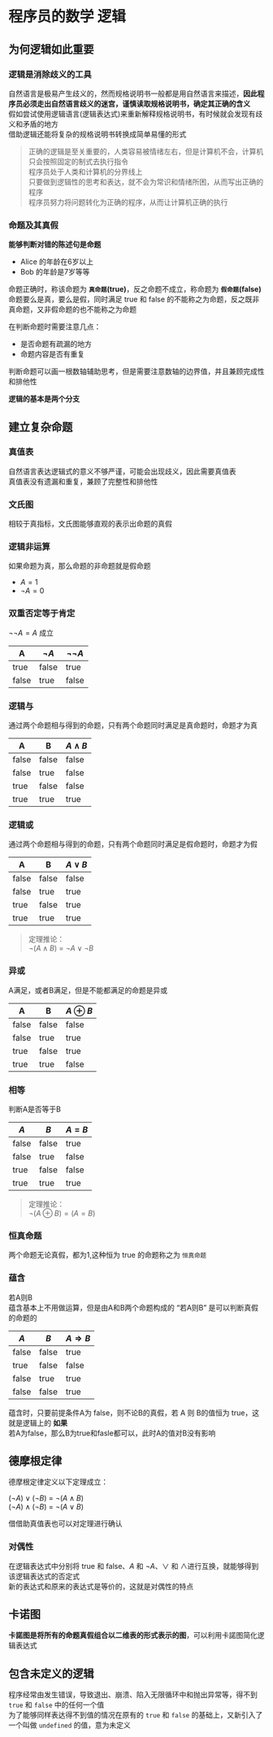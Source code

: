 # 程序员的数学 逻辑
## 为何逻辑如此重要
### 逻辑是消除歧义的工具
自然语言是极易产生歧义的，然而规格说明书一般都是用自然语言来描述，**因此程序员必须走出自然语言歧义的迷宫，谨慎读取规格说明书，确定其正确的含义**  
假如尝试使用逻辑语言(逻辑表达式)来重新解释规格说明书，有时候就会发现有歧义和矛盾的地方  
借助逻辑还能将复杂的规格说明书转换成简单易懂的形式  

>正确的逻辑是至关重要的，人类容易被情绪左右，但是计算机不会，计算机只会按照固定的制式去执行指令  
>程序员处于人类和计算机的分界线上  
>只要做到逻辑性的思考和表达，就不会为常识和情绪所困，从而写出正确的程序  
>程序员努力将问题转化为正确的程序，从而让计算机正确的执行

### 命题及其真假
**能够判断对错的陈述句是命题**  
+ Alice 的年龄在6岁以上
+ Bob 的年龄是7岁等等

命题正确时，称该命题为 **`真命题`(true)**，反之命题不成立，称命题为 **`假命题`(false)**    
命题要么是真，要么是假，同时满足 true 和 false 的不能称之为命题，反之既非真命题，又非假命题的也不能称之为命题  

在判断命题时需要注意几点：
+ 是否命题有疏漏的地方
+ 命题内容是否有重复

判断命题可以画一根数轴辅助思考，但是需要注意数轴的边界值，并且兼顾完成性和排他性

**逻辑的基本是两个分支**

## 建立复杂命题
### 真值表
自然语言表达逻辑式的意义不够严谨，可能会出现歧义，因此需要真值表  
真值表没有遗漏和重复，兼顾了完整性和排他性

### 文氏图
相较于真指标，文氏图能够直观的表示出命题的真假

### 逻辑非运算
如果命题为真，那么命题的非命题就是假命题  
+ $A = 1$  
+ $\neg A = 0$

### 双重否定等于肯定
$\neg\neg A = A$ 成立

| A     | $\neg A$ | $\neg\neg A$ |
| ----- | -------- | ------------ |
| true  | false    | true         |
| false | true     | false        | 

### 逻辑与
通过两个命题相与得到的命题，只有两个命题同时满足是真命题时，命题才为真  

 | A     | B     | $A \land B$ |
 | ----- | ----- | ----------- |
 | false | false | false       |
 | false | true  | false       |
 | true  | false | false       |
 | true  | true  | true        | 

### 逻辑或
通过两个命题相与得到的命题，只有两个命题同时满足是假命题时，命题才为假

 | A     | B     | $A \lor B$ |
 | ----- | ----- | ----------- |
 | false | false | false       |
 | false | true  | true       |
 | true  | false | true       |
 | true  | true  | true        | 

> 定理推论：  
> $\neg(A\land B)$ = $\neg A \lor \neg B$

### 异或
A满足，或者B满足，但是不能都满足的命题是异或  

 | A     | B     | $A \oplus B$ |
 | ----- | ----- | ------------ |
 | false | false | false        |
 | false | true  | true         |
 | true  | false | true         |
 | true  | true  | false        |
 
### 相等
判断A是否等于B

 | $A$   | $B$   | $A = B$ |
 | ----- | ----- | ------- |
 | false | false | true    |
 | false | true  | false   |
 | true  | false | false   |
 | true  | true  | true    |
 
> 定理推论：  
> $\neg(A \oplus B) = (A=B)$ 

### 恒真命题
两个命题无论真假，都为1,这种恒为 true 的命题称之为 `恒真命题`

### 蕴含
若A则B  
蕴含基本上不用做运算，但是由A和B两个命题构成的 “若A则B” 是可以判断真假的命题的  

| $A$   | $B$   | $A \Rightarrow B$ |
| ----- | ----- | ----------------- |
| false | false | true              |
| true  | false | false             |
| false | true  | true              |
| false | false | true              |

蕴含时，只要前提条件A为 false，则不论B的真假，若 A 则 B的值恒为 true，这就是逻辑上的 **如果**  
若A为false，那么B为true和fasle都可以，此时A的值对B没有影响


## 德摩根定律
德摩根定律定义以下定理成立：  

$(\neg A) \lor (\neg B)$ = $\neg(A \land B)$  
$(\neg A) \land (\neg B)$ = $\neg(A \lor B)$  

借借助真值表也可以对定理进行确认

### 对偶性
在逻辑表达式中分别将 true 和 false、$A$ 和 $\neg A$、$\lor$ 和 $\land$进行互换，就能够得到该逻辑表达式的否定式  
新的表达式和原来的表达式是等价的，这就是对偶性的特点  


## 卡诺图
**卡諾图是将所有的命题真假组合以二维表的形式表示的图**，可以利用卡諾图简化逻辑表达式

## 包含未定义的逻辑
程序经常由发生错误，导致退出、崩溃、陷入无限循环中和抛出异常等，得不到 `true` 和 `false` 中的任何一个值  
为了能够同样表达得不到值的情况在原有的 `true` 和 `false` 的基础上，又新引入了一个叫做 `undefined` 的值，意为未定义  

